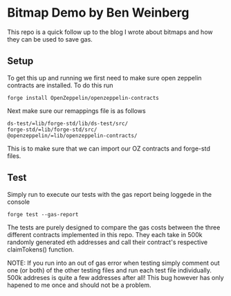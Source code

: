 # Bitmap Demo by Ben Weinberg

This repo is a quick follow up to the blog I wrote about bitmaps and how they can be used to save gas.

## Setup

To get this up and running we first need to make sure open zeppelin contracts are installed. To do this run 
```
forge install OpenZeppelin/openzeppelin-contracts
```

Next make sure our remappings file is as follows

```
ds-test/=lib/forge-std/lib/ds-test/src/
forge-std/=lib/forge-std/src/
@openzeppelin/=lib/openzeppelin-contracts/
```

This is to make sure that we can import our OZ contracts and forge-std files. 


## Test
Simply run to execute our tests with the gas report being loggede in the console
```
forge test --gas-report
```

The tests are purely designed to compare the gas costs between the three different contracts implemented in this repo.
They each take in 500k randomly generated eth addresses and call their contract's respective claimTokens() function.


NOTE: If you run into an out of gas error when testing simply comment out one (or both) of the other testing files and run each test file individually. 500k addreses is quite a few addresses after all! This bug however has only hapened to me once and should not be a problem. 
